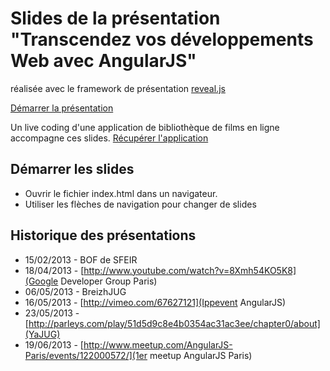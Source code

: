 # Slides de la présentation "Transcendez vos développements Web avec AngularJS"
réalisée avec le framework de présentation [reveal.js](http://lab.hakim.se/reveal-js/)

[Démarrer la présentation](http://lauterry.github.com/slides-prez-angular/#/)

Un live coding d'une application de bibliothèque de films en ligne accompagne ces slides. 
[Récupérer l'application](https://github.com/lauterry/angularmovie)

## Démarrer les slides
* Ouvrir le fichier index.html dans un navigateur.
* Utiliser les flèches de navigation pour changer de slides

## Historique des présentations
* 15/02/2013 - BOF de SFEIR
* 18/04/2013 - [http://www.youtube.com/watch?v=8Xmh54KO5K8](Google Developer Group Paris)
* 06/05/2013 - BreizhJUG
* 16/05/2013 - [http://vimeo.com/67627121](Ippevent AngularJS)
* 23/05/2013 - [http://parleys.com/play/51d5d9c8e4b0354ac31ac3ee/chapter0/about](YaJUG)
* 19/06/2013 - [http://www.meetup.com/AngularJS-Paris/events/122000572/](1er meetup AngularJS Paris)
